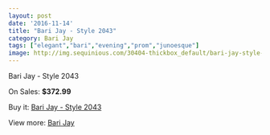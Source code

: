 ```yaml
---
layout: post
date: '2016-11-14'
title: "Bari Jay - Style 2043"
category: Bari Jay
tags: ["elegant","bari","evening","prom","junoesque"]
image: http://img.sequinious.com/30404-thickbox_default/bari-jay-style-2043.jpg
---
```

Bari Jay - Style 2043

On Sales: **$372.99**
<a href="https://www.sequinious.com/bari-jay/626-bari-jay-style-2043.html"><amp-img layout="responsive" width="600" height="600" src="//img.sequinious.com/30404-thickbox_default/bari-jay-style-2043.jpg" alt="Bari Jay - Style 2043 0" /></a>

Buy it: [Bari Jay - Style 2043](https://www.sequinious.com/bari-jay/626-bari-jay-style-2043.html "Bari Jay - Style 2043")

View more: [Bari Jay](https://www.sequinious.com/17-bari-jay "Bari Jay")